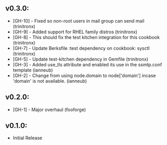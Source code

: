 ## v0.3.0:

* [GH-10] - Fixed so non-root users in mail group can send mail (trinitronx)
* [GH-9] - Added support for RHEL family distros (trinitronx)
* [GH-8] - This should fix the test kitchen integration for this cookbook (trinitronx)
* [GH-7] - Update Berksfile :test dependency on cookbook: sysctl (trinitronx)
* [GH-5] - Update test-kitchen dependency in Gemfile (trinitronx)
* [GH-3] - Added use_tls attribute and enabled its use in the ssmtp.conf template (ianneub)
* [GH-2] - Change from using node.domain to node['domain'] incase 'domain' is not available. (ianneub)

## v0.2.0:

* [GH-1] - Major overhaul (fooforge)

## v0.1.0:

* Initial Release

